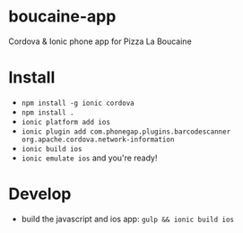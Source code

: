 boucaine-app
============

Cordova &amp; Ionic phone app for Pizza La Boucaine


Install
=======

- `npm install -g ionic cordova`
- `npm install .`
- `ionic platform add ios`
- `ionic plugin add com.phonegap.plugins.barcodescanner org.apache.cordova.network-information`
- `ionic build ios`
- `ionic emulate ios` and you're ready!


Develop
=======

- build the javascript and ios app: `gulp && ionic build ios`
